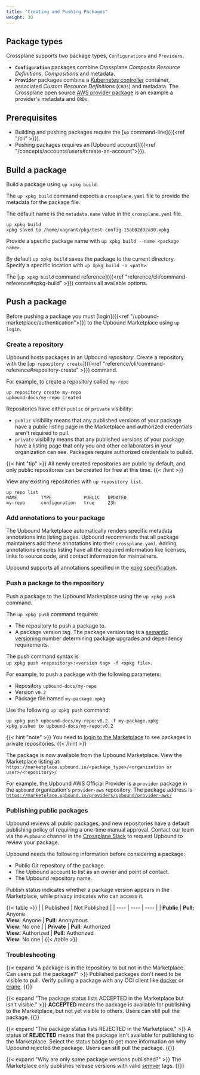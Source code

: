 ```yaml
---
title: "Creating and Pushing Packages"
weight: 30
---
```


## Package types
Crossplane supports two package types, `Configurations` and `Providers`.

* **`Configuration`** packages combine Crossplane _Composite Resource Definitions_, _Compositions_ and metadata. 
* **`Provider`** packages combine a [Kubernetes controller](https://kubernetes.io/docs/concepts/architecture/controller/) container, associated _Custom Resource Definitions_ (`CRDs`) and metadata. The Crossplane open source [AWS provider package](https://github.com/crossplane-contrib/provider-aws/tree/master/package) is an example a provider's metadata and `CRDs`.

## Prerequisites

* Building and pushing packages require the [`up` command-line]({{<ref "/cli" >}}).
* Pushing packages requires an [Upbound account]({{<ref "/concepts/accounts/users#create-an-account">}}).

## Build a package
Build a package using `up xpkg build`. 

The `up xpkg build` command expects a `crossplane.yaml` file to provide the metadata for the package file. 

The default name is the `metadata.name` value in the `crossplane.yaml` file. 

```shell
up xpkg build
xpkg saved to /home/vagrant/pkg/test-config-15ab02d92a30.xpkg
```

Provide a specific package name with `up xpkg build --name <package name>`.

By default `up xpkg build` saves the package to the current directory. Specify a specific location with `up xpkg build -o <path>`.

The [`up xpkg build` command reference]({{<ref "reference/cli/command-reference#xpkg-build" >}}) contains all available options.

## Push a package
Before pushing a package you must [login]({{<ref "/upbound-marketplace/authentication">}}) to the Upbound Marketplace using `up login`.

### Create a repository
Upbound hosts packages in an Upbound _repository_. Create a repository with the [`up repository create`]({{<ref "reference/cli/command-reference#repository-create" >}}) command.

For example, to create a repository called `my-repo`
```shell
up repository create my-repo
upbound-docs/my-repo created
```
Repositories have either `public` or `private` visibility:
* `public` visibility means that any published versions of your package have a public listing page in the Marketplace and authorized credentials aren't required to pull.
* `private` visibility means that any published versions of your package have a listing page that only you and other collaborators in your organization can see. Packages require authorized credentials to pulled.

{{< hint "tip" >}}
All newly created repositories are public by default, and only public repositories can be created for free at this time.
{{< /hint >}}

View any existing repositories with `up repository list`.
```shell
up repo list
NAME         TYPE            PUBLIC   UPDATED
my-repo      configuration   true     23h
```
### Add annotations to your package
The Upbound Marketplace automatically renders specific metadata annotations into listing pages. Upbound recommends that all package maintainers add these annotations into their `crossplane.yaml`. Adding annotations ensures listing have all the required information like licenses, links to source code, and contact information for maintainers.

Upbound supports all annotations specified in the <a href="https://github.com/crossplane/crossplane/blob/master/contributing/specifications/xpkg.md#object-annotations">xpkg specification</a>.

### Push a package to the repository
Push a package to the Upbound Marketplace using the `up xpkg push` command.

The `up xpkg push` command requires:
* The repository to push a package to.
* A package version tag. The package version tag is a <a href="https://semver.org/">semantic versioning</a> number determining package upgrades and dependency requirements.

The push command syntax is  
`up xpkg push <repository>:<version tag> -f <xpkg file>`.

For example, to push a package with the following parameters:
* Repository `upbound-docs/my-repo`
* Version `v0.2`
* Package file named `my-package.xpkg`

Use the following `up xpkg push` command:

```shell
up xpkg push upbound-docs/my-repo:v0.2 -f my-package.xpkg
xpkg pushed to upbound-docs/my-repo:v0.2
```

{{< hint "note" >}}
You need to <a href="https://accounts.upbound.io/login">login to the Marketplace</a> to see packages in private repositories.
{{< /hint >}}

The package is now available from the Upbound Marketplace. View the Marketplace listing at:
`https://marketplace.upbound.io/<package_type>/<organization or user>/<repository>/`

For example, the Upbound AWS Official Provider is a `provider` package in the `upbound` organization's `provider-aws` repository. The package address is <a href="https://marketplace.upbound.io/providers/upbound/provider-aws/">`https://marketplace.upbound.io/providers/upbound/provider-aws/`</a>

### Publishing public packages

Upbound reviews all public packages, and new repositories have a default publishing policy of requiring a one-time manual approval. Contact our team via the `#upbound` channel in the [Crossplane Slack](https://slack.crossplane.io/) to request Upbound to review your package.

Upbound needs the following information before considering a package:
* Public Git repository of the package.
* The Upbound account to list as an owner and point of contact.
* The Upbound repository name.

Publish status indicates whether a package version appears in the Marketplace, while privacy indicates who can access it.

{{< table >}}
| | Published | Not Published |
| ---- | ---- | ---- | 
| <b>Public</b> | **Pull:** Anyone<br>**View:** Anyone | **Pull:** Anonymous<br>**View:** No one | 
| <b>Private</b> | **Pull:** Authorized<br>**View:** Authorized | **Pull:** Authorized<br>**View:** No one | 
{{< /table >}}

### Troubleshooting

{{< expand "A package is in the repository to but not in the Marketplace. Can users pull the package?" >}}
Published packages don't need to be visible to pull. Verify pulling a package with any OCI client like [docker](https://docs.docker.com/get-docker/) or [crane](https://github.com/google/go-containerregistry/blob/main/cmd/crane/README.md).
{{</expand >}}

{{< expand "The package status lists ACCEPTED in the Marketplace but isn't visible." >}}
__ACCEPTED__ means the package is available for publishing to the Marketplace, but not yet visible to others. Users can still pull the package.
{{</expand >}}

{{< expand "The package status lists REJECTED in the Marketplace." >}}
A status of __REJECTED__ means that the package isn't available for publishing to the Marketplace. Select the status badge to get more information on why Upbound rejected the package. Users can still pull the package.
{{</expand >}}

{{< expand "Why are only some package versions published?" >}}
The Marketplace only publishes release versions with valid [semver](https://semver.org/) tags.
{{</expand >}}
